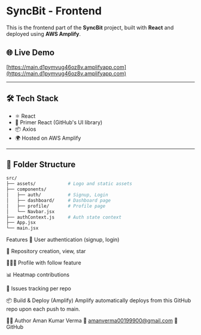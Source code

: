 # SyncBit - Frontend

This is the frontend part of the **SyncBit** project, built with **React** and deployed using **AWS Amplify**.

## 🌐 Live Demo
[https://main.d1pymvug46oz8v.amplifyapp.com](https://main.d1pymvug46oz8v.amplifyapp.com)

---

## 🛠 Tech Stack

- ⚛️ React
- 🎨 Primer React (GitHub's UI library)
- 📦 Axios
- 🌍 Hosted on AWS Amplify

---

## 📁 Folder Structure

```bash
src/
├── assets/            # Logo and static assets
├── components/
│   ├── auth/          # Signup, Login
│   ├── dashboard/     # Dashboard page
│   ├── profile/       # Profile page
│   └── Navbar.jsx
├── authContext.js     # Auth state context
├── App.jsx
└── main.jsx
```

Features
🔐 User authentication (signup, login)

📁 Repository creation, view, star

🧑‍🤝‍🧑 Profile with follow feature

📊 Heatmap contributions

🐛 Issues tracking per repo

📦 Build & Deploy (Amplify)
Amplify automatically deploys from this GitHub repo upon each push to main.

🧑‍💻 Author
Aman Kumar Verma
📧 amanverma00199900@gmail.com
🔗 GitHub

